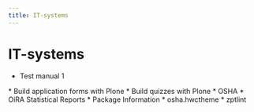 ```yaml
---
title: IT-systems
---
```


# IT-systems

* Test manual 1
<div style="display:none" class="generated_start"></div>
* Build application forms with Plone
* Build quizzes with Plone
* OSHA
* OiRA Statistical Reports
* Package Information
* osha.hwctheme
* zptlint
<div style="display:none" class="generated_end"></div>